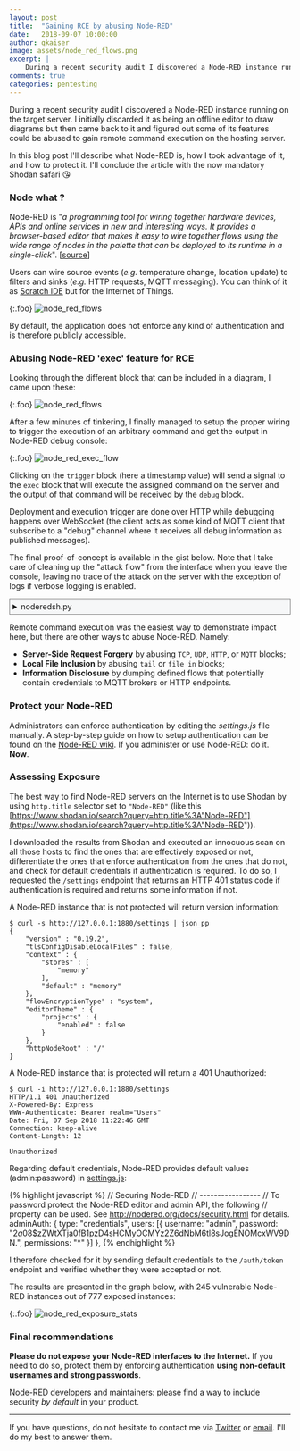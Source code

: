 ```yaml
---
layout: post
title:  "Gaining RCE by abusing Node-RED"
date:   2018-09-07 10:00:00
author: qkaiser
image: assets/node_red_flows.png 
excerpt: |
    During a recent security audit I discovered a Node-RED instance running on the target server. I initially discarded it as being an offline editor to draw diagrams but then came back to it and figured out some of its features could be abused to gain remote command execution on the hosting server.
comments: true
categories: pentesting
---
```


During a recent security audit I discovered a Node-RED instance running on the target server. I initially discarded it as being an offline editor to draw diagrams but then came back to it and figured out some of its features could be abused to gain remote command execution on the hosting server.

In this blog post I'll describe what Node-RED is, how I took advantage of it, and how to protect it. I'll conclude the article with the now mandatory Shodan safari 😘


### Node what ?

Node-RED is "*a programming tool for wiring together hardware devices, APIs and online services in new and interesting ways. It provides a browser-based editor that makes it easy to wire together flows using the wide range of nodes in the palette that can be deployed to its runtime in a single-click*". [[source](https://nodered.org/)]

Users can wire source events (*e.g.* temperature change, location update) to filters and sinks (*e.g.* HTTP requests, MQTT messaging). You can think of it as [Scratch IDE](https://scratch.mit.edu/) but for the Internet of Things.

{:.foo}
![node_red_flows]({{site.url}}/assets/node_red_flows.png)

By default, the application does not enforce any kind of authentication and is therefore publicly accessible.

### Abusing Node-RED 'exec' feature for RCE

Looking through the different block that can be included in a diagram, I came upon these:

{:.foo}
![node_red_flows]({{site.url}}/assets/node_red_exec.png)

After a few minutes of tinkering, I finally managed to setup the proper wiring to trigger the execution of an arbitrary command and get the output in Node-RED debug console:

{:.foo}
![node_red_exec_flow]({{site.url}}/assets/node_red_exec_flow.png)

Clicking on the `trigger` block (here a timestamp value) will send a signal to the `exec` block that will execute the assigned command on the server and the output of that command will be received by the `debug` block.

Deployment and execution trigger are done over HTTP while debugging happens over WebSocket (the client acts as some kind of MQTT client that subscribe to a "debug" channel where it receives all debug information as published messages).

The final proof-of-concept is available in the gist below. Note that I take care of cleaning up the "attack flow" from the interface when you leave the console, leaving no trace of the attack on the server with the exception of logs if verbose logging is enabled.

<details>
<summary style="background-color:#f6f7f8;padding: 5px;border-color:gray;border-style: solid;border-width: 1px;">noderedsh.py</summary>
<script src="https://gist.github.com/QKaiser/79459c3cb5ea6e658701c7d203a8c297.js"></script>
</details>


<script src="https://asciinema.org/a/kwP3oebWleOQVtHou08zvggt9.js" id="asciicast-kwP3oebWleOQVtHou08zvggt9" async></script>

Remote command execution was the easiest way to demonstrate impact here, but there are other ways to abuse Node-RED. Namely:

* **Server-Side Request Forgery** by abusing `TCP`, `UDP`, `HTTP`, or `MQTT` blocks;
* **Local File Inclusion** by abusing `tail` or `file in` blocks;
* **Information Disclosure** by dumping defined flows that potentially contain credentials to MQTT brokers or HTTP endpoints.

### Protect your Node-RED

Administrators can enforce authentication by editing the *settings.js* file manually. A step-by-step guide on how to setup authentication can be found on the [Node-RED wiki](https://nodered.org/docs/security). If you administer or use Node-RED: do it. **Now**.

### Assessing Exposure

The best way to find Node-RED servers on the Internet is to use Shodan by using `http.title` selector set to `"Node-RED"` (like this [https://www.shodan.io/search?query=http.title%3A"Node-RED"](https://www.shodan.io/search?query=http.title%3A"Node-RED")).

I downloaded the results from Shodan and executed an innocuous scan on all those hosts to find the ones that are effectively exposed or not, differentiate the ones that enforce authentication from the ones that do not, and check for default credentials if authentication is required. To do so, I requested the `/settings` endpoint that returns an HTTP 401 status code if authentication is required and returns some information if not.

A Node-RED instance that is not protected will return version information:

```
$ curl -s http://127.0.0.1:1880/settings | json_pp
{
    "version" : "0.19.2",
    "tlsConfigDisableLocalFiles" : false,
    "context" : {
        "stores" : [
            "memory"
        ],
        "default" : "memory"
    },
    "flowEncryptionType" : "system",
    "editorTheme" : {
        "projects" : {
            "enabled" : false
        }
    },
    "httpNodeRoot" : "/"
}
```

A Node-RED instance that is protected will return a 401 Unauthorized:

```
$ curl -i http://127.0.0.1:1880/settings
HTTP/1.1 401 Unauthorized
X-Powered-By: Express
WWW-Authenticate: Bearer realm="Users"
Date: Fri, 07 Sep 2018 11:22:46 GMT
Connection: keep-alive
Content-Length: 12

Unauthorized
```

Regarding default credentials, Node-RED provides default values (admin:password) in [settings.js](https://github.com/node-red/node-red/blob/master/settings.js#L118):

{% highlight javascript %}
// Securing Node-RED
// -----------------
// To password protect the Node-RED editor and admin API, the following
// property can be used. See http://nodered.org/docs/security.html for details.
adminAuth: {
    type: "credentials",
    users: [{
        username: "admin",
        password: "$2a$08$zZWtXTja0fB1pzD4sHCMyOCMYz2Z6dNbM6tl8sJogENOMcxWV9DN.",
        permissions: "*"
    }]
},
{% endhighlight %}

I therefore checked for it by sending default credentials to the `/auth/token` endpoint and verified whether they were accepted or not.

The results are presented in the graph below, with 245 vulnerable Node-RED instances out of 777 exposed instances:

{:.foo}
![node_red_exposure_stats]({{site.url}}/assets/node_red_exposure_stats.png)

### Final recommendations

**Please do not expose your Node-RED interfaces to the Internet.** If you need to do so, protect them by enforcing authentication **using non-default usernames and strong passwords**.

Node-RED developers and maintainers: please find a way to include security *by default* in your product.

-----

If you have questions, do not hesitate to contact me via [Twitter](https://twitter.com/qkaiser) or [email](mailto:contact@quentinkaiser.be). I'll do my best to answer them.


